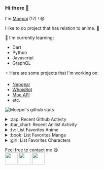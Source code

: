 ### Hi there 👋

I'm [Moepoi](https://moepoi.dev) (17) ! :sunglasses:

I like to do project that has relation to anime. :ghost:

:page_with_curl: I'm currently learning:
- Dart 
- Python
- Javascript
- GraphQL

:star: Here are some projects that I'm working on:
- [Nepgear](https://t.me/NepgearBot)
- [WhoisBot](https://t.me/WhoisBot)
- [Moe API](https://beta.moe.team)
- etc.

![Moepoi's github stats](https://github-readme-stats.vercel.app/api?username=moepoi&show_icons=true)

<details>
<summary>:zap: Recent Github Activity</summary>

<!--START_SECTION:activity-->
1. 💪 Opened PR [#136](https://github.com//abhisheknaiidu/awesome-github-profile-readme/pull/136) in [abhisheknaiidu/awesome-github-profile-readme](https://github.com//abhisheknaiidu/awesome-github-profile-readme)
2. 🎉 Merged PR [#1](https://github.com//moepoi/TeleDart/pull/1) in [moepoi/TeleDart](https://github.com//moepoi/TeleDart)
3. 💪 Opened PR [#1](https://github.com//moepoi/TeleDart/pull/1) in [moepoi/TeleDart](https://github.com//moepoi/TeleDart)
4. 💪 Opened PR [#110](https://github.com//DinoLeung/TeleDart/pull/110) in [DinoLeung/TeleDart](https://github.com//DinoLeung/TeleDart)
5. ❗️ Opened issue [#289](https://github.com//jikan-me/jikan/issues/289) in [jikan-me/jikan](https://github.com//jikan-me/jikan)
<!--END_SECTION:activity-->

</details>

<details>
<summary>:bar_chart: Recent Anilist Activity</summary>
  
<!-- anilist_activity starts -->
* [watched episode 4](https://anilist.co/activity/103364324) of [Enen no Shouboutai: Ni no Shou](https://anilist.co/anime/114236)
* [watched episode 1](https://anilist.co/activity/103050349) of [Fanren Xiu Xian Chuan](https://anilist.co/anime/115844)
* [watched episode 16](https://anilist.co/activity/103022545) of [Toaru Kagaku no Railgun T](https://anilist.co/anime/104462)
* [watched episode 4](https://anilist.co/activity/103014883) of [THE GOD OF HIGH SCHOOL](https://anilist.co/anime/116006)
* [watched episode 15](https://anilist.co/activity/103010189) of [Dubu Xiaoyao](https://anilist.co/anime/119927)
* [watched episode 23](https://anilist.co/activity/103008461) of [Wu Shang Shen Di](https://anilist.co/anime/119924)
* [watched episode 44](https://anilist.co/activity/103007197) of [Wushen Zhuzai](https://anilist.co/anime/117168)
* [watched episode 3](https://anilist.co/activity/102468694) of [Kanojo, Okarishimasu](https://anilist.co/anime/113813)
* [watched episode 43](https://anilist.co/activity/102465040) of [Wushen Zhuzai](https://anilist.co/anime/117168)
* [watched episode 4](https://anilist.co/activity/102464948) of [Wu Dong Qiankun 2](https://anilist.co/anime/121177)
<!-- anilist_activity ends -->

</details>

<details>
<summary>:tv: List Favorites Anime</summary>
  
<!-- favorites_anime starts -->
* [Ze Tian Ji](https://anilist.co/anime/101409)
* [Ze Tian Ji 2](https://anilist.co/anime/102165)
* [Ze Tian Ji 3](https://anilist.co/anime/102166)
* [Ze Tian Ji 4](https://anilist.co/anime/108986)
* [Ze Tian Ji 5](https://anilist.co/anime/115839)
* [Toaru Majutsu no Index](https://anilist.co/anime/4654)
* [Toaru Majutsu no Index II](https://anilist.co/anime/8937)
* [Toaru Majutsu no Index III](https://anilist.co/anime/100185)
* [Toaru Kagaku no Railgun](https://anilist.co/anime/6213)
* [Toaru Kagaku no Railgun S](https://anilist.co/anime/16049)
* [Toaru Kagaku no Railgun T](https://anilist.co/anime/104462)
* [Ling Jian Zun](https://anilist.co/anime/107882)
* [Ling Jian Zun 2](https://anilist.co/anime/116137)
* [Ling Jian Zun 3](https://anilist.co/anime/116138)
* [Ling Jian Zun 4](https://anilist.co/anime/120272)
* [Doupo Cangqiong](https://anilist.co/anime/102464)
* [Doupo Cangqiong 2](https://anilist.co/anime/102463)
* [Doupo Cangqiong 3](https://anilist.co/anime/104922)
* [World Trigger](https://anilist.co/anime/20729)
* [World Trigger 2](https://anilist.co/anime/114087)
* [Mahouka Koukou no Rettousei](https://anilist.co/anime/20458)
* [Mahouka Koukou no Rettousei: Raihousha-hen](https://anilist.co/anime/112300)
* [Tong Ling Fei](https://anilist.co/anime/99935)
* [Shu Ling Ji](https://anilist.co/anime/119945)
* [Quanzhi Fashi](https://anilist.co/anime/99200)
<!-- favorites_anime ends -->

</details>

<details>
<summary>:book: List Favorites Manga</summary>
  
<!-- favorites_manga starts -->
<!-- favorites_manga ends -->

</details>

<details>
<summary>:girl: List Favorites Characters</summary>
  
<!-- favorites_characters starts -->
* [Nepgear](https://anilist.co/character/49927)
* [Nagi Sanzenin](https://anilist.co/character/2078)
* [Kiriha](https://anilist.co/character/126355)
* [Jibril](https://anilist.co/character/87887)
* [Karen Kujou](https://anilist.co/character/50223)
* [Miyuki Shiba](https://anilist.co/character/55741)
* [Myucel Foaran](https://anilist.co/character/87640)
* [Holo](https://anilist.co/character/7373)
<!-- favorites_characters ends -->

</details>

Feel free to contact me :yum:
<br>
[<img src="https://img.icons8.com/cute-clipart/100/000000/telegram-app.png" width="40px">](https://t.me/moepoi)
[<img src="https://img.icons8.com/plasticine/100/000000/gmail.png" width="40px">](mailto:moe@chocola.dev)
[<img src="https://img.icons8.com/color/100/000000/line-me.png" width="40px">](https://line.me/ti/p/~moepoi)
